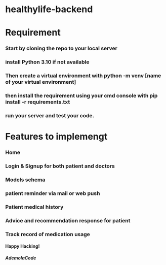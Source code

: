 # healthylife-backend

# Requirement
### Start by cloning the repo to your local server
### install Python 3.10 if not available
### Then create a virtual environment with python -m venv [name of your virtual environment]
### then install the requirement using your cmd console with pip install -r requirements.txt
### run your server and test your code.

# Features to implemengt

### Home
### Login & Signup for both patient and doctors
### Models schema
### patient reminder via mail or web push
### Patient medical history
### Advice and recommendation response for patient
### Track record of medication usage


#### Happy Hacking!
##### AdemolaCode
